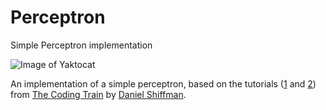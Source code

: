 # Perceptron
Simple Perceptron implementation

![Image of Yaktocat](https://xfx.net/stackoverflow/perceptron/perceptron_01.png)

An implementation of a simple perceptron, based on the tutorials ([1](https://www.youtube.com/watch?v=ntKn5TPHHAk&t=870s) and [2](https://www.youtube.com/watch?v=DGxIcDjPzac&t=1183s)) from [The Coding Train](https://www.youtube.com/user/shiffman) by [Daniel Shiffman](http://shiffman.net/).
